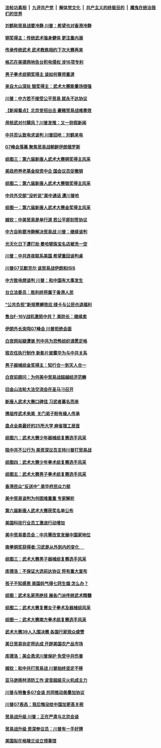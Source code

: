 ####  [法轮功真相](../../../../basic/blob/master/README.md?t=08262352) &nbsp;|&nbsp; [九评共产党](../../../../9ping.md/blob/master/README.md?t=08262352) &nbsp;|&nbsp; [解体党文化](../../../../jtdwh.md/blob/master/README.md?t=08262352)  &nbsp;|&nbsp; [共产主义的终极目的](../../../../gczydzjmd.md/blob/master/README.md?t=08262352) &nbsp;|&nbsp; [魔鬼在统治我们的世界](../../../../mgztzwmdsj.md/blob/master/README.md?t=08262352) 

#### [刘鹤称贸易战要冷静 川普：希望也对香港冷静](../pages/nsc412/n11479721.md?t=08262352) 

#### [铜奖得主：传统武术强身健体 更注重内涵](../pages/nsc412/n11479734.md?t=08262352) 

#### [传承传统武术 武术教练相约下次大赛再来](../pages/nsc412/n11479603.md?t=08262352) 

#### [格芯在美德两地告台积电侵权 涉16项专利](../pages/nsc412/n11479494.md?t=08262352) 

#### [男子拳术组铜奖得主 谈如何尊师重道](../pages/nsc412/n11477919.md?t=08262352) 

#### [来自大山深处 银奖得主：武术大赛能量场很强](../pages/nsc412/n11479544.md?t=08262352) 

#### [川普：中方若不接受公平贸易 就永不达协议](../pages/nsc412/n11479305.md?t=08262352) 

#### [【新闻看点】北京变招出击 豪赌贸易战难奏效](../pages/nsc412/n11479085.md?t=08262352) 

#### [用核武对付飓风？川普发推：又一则假新闻](../pages/nsc412/n11479175.md?t=08262352) 

#### [中共否认致电求谈判 川普回呛：刘鹤来电](../pages/nsc412/n11479407.md?t=08262352) 

#### [G7峰会落幕 聚焦贸易战朝鲜伊朗俄罗斯](../pages/nsc412/n11479350.md?t=08262352) 

#### [组图三：第六届新唐人武术大赛铜奖得主风采](../pages/nsc412/n11479230.md?t=08262352) 

#### [美政府养老基金投资中企 国会议员促撤销](../pages/nsc412/n11479091.md?t=08262352) 

#### [组图二：第六届新唐人武术大赛银奖得主风采](../pages/nsc412/n11479139.md?t=08262352) 

#### [中共外交部“没听说”美中通话 遭川普呛](../pages/nsc412/n11478939.md?t=08262352) 

#### [组图一：第六届新唐人武术大赛金奖得主风采](../pages/nsc412/n11478956.md?t=08262352) 

#### [姆钦：中美贸易是单行道 若公平即刻签协议](../pages/nsc412/n11478825.md?t=08262352) 

#### [中方自称要冷静解决贸易战 川普：继续谈判](../pages/nsc412/n11479003.md?t=08262352) 

#### [光天化日下遭打劫 曼哈顿珠宝名店被洗一空](../pages/nsc412/n11478919.md?t=08262352) 

#### [川普：中共连夜联系美国 希望重回谈判桌](../pages/nsc412/n11478248.md?t=08262352) 

#### [川普G7见默克尔 谈贸易战伊朗和ISIS](../pages/nsc412/n11478896.md?t=08262352) 

#### [中方致电想谈判 川普：和中国有大事发生](../pages/nsc412/n11478553.md?t=08262352) 

#### [台立法委员：胜利终将属于香港人民](../pages/nsc412/n11477704.md?t=08262352) 

#### [“公共负担”新规寒蝉效应  绿卡与公民也退福利](../pages/nsc412/n11477701.md?t=08262352) 

#### [售台F-16V战机激怒中共？ 美防长：继续卖](../pages/nsc412/n11478470.md?t=08262352) 

#### [伊朗外长突闯G7峰会 川普拒绝会面](../pages/nsc412/n11478406.md?t=08262352) 

#### [白宫网站疑遭骇 列中共为恐怖组织请愿定格](../pages/nsc412/n11478189.md?t=08262352) 

#### [班农任执行制作 新影片披露华为与中共关系](../pages/nsc412/n11477765.md?t=08262352) 

#### [男子器械组金奖得主：知行合一到天人合一](../pages/nsc412/n11477766.md?t=08262352) 

#### [白宫前顾问：为何美中贸易战超越经济范畴](../pages/nsc412/n11475857.md?t=08262352) 

#### [旧金山法轮大法交流会在圣马刁召开](../pages/nsc412/n11477918.md?t=08262352) 

#### [新唐人武术大赛口碑佳 习武者慕名而来](../pages/nsc412/n11476570.md?t=08262352) 

#### [携祖传武术来美  关门弟子盼有缘人传承](../pages/nsc412/n11475935.md?t=08262352) 

#### [盘点全美最好的25所大学 麻省理工居首](../pages/nsc412/n11467072.md?t=08262352) 

#### [组图六：武术大赛少年器械组复赛选手风采](../pages/nsc412/n11477584.md?t=08262352) 

#### [阻中共不公行为 美资深议员支持川普打贸易战](../pages/nsc412/n11477437.md?t=08262352) 

#### [组图四：武术大赛少年拳术组复赛选手风采](../pages/nsc412/n11477441.md?t=08262352) 

#### [组图五：武术大赛男子拳术组复赛选手风采](../pages/nsc412/n11477543.md?t=08262352) 

#### [香港民众“反送中” 美华府民众力挺](../pages/nsc412/n11477193.md?t=08262352) 

#### [美中贸易谈判为何困难重重 专家解析](../pages/nsc412/n11477056.md?t=08262352) 

#### [第六届新唐人武术大赛获奖名单公布](../pages/nsc412/n11477407.md?t=08262352) 

#### [美国科技行业员工激进行动增加](../pages/nsc412/n11477184.md?t=08262352) 

#### [美中贸易委员会：中共需改变发展中国家地位](../pages/nsc412/n11476835.md?t=08262352) 

#### [南拳铜奖获得者:习武是从外到内的变化 　](../pages/nsc412/n11476933.md?t=08262352) 

#### [组图三：武术大赛男子器械组复赛选手风采](../pages/nsc412/n11476830.md?t=08262352) 

#### [库德洛：不保证大选前达协议 将有重大宣布](../pages/nsc412/n11477108.md?t=08262352) 

#### [孩子不知感恩 美国妈气得七窍生烟 怎么办？](../pages/nsc412/n11476882.md?t=08262352) 

#### [组图：武术名家亮绝技 展各门派传统武术精髓](../pages/nsc412/n11474419.md?t=08262352) 

#### [组图二：武术大赛复赛女子拳术及器械组风采](../pages/nsc412/n11477045.md?t=08262352) 

#### [组图一：武术大赛南方拳术组复赛选手风采](../pages/nsc412/n11476932.md?t=08262352) 

#### [武术大赛39人入围决赛 各国行家观众盛赞](../pages/nsc412/n11476787.md?t=08262352) 

#### [美日贸易协定将达成 开辟美国农产品市场](../pages/nsc412/n11476784.md?t=08262352) 

#### [库德洛：美企恳求川普保护 免受中共伤害](../pages/nsc412/n11476885.md?t=08262352) 

#### [姆钦：和中共打贸易战 川普始终坚定不移](../pages/nsc412/n11476865.md?t=08262352) 

#### [亚马逊雨林消防工作 波音超级灭火机成主力](../pages/nsc412/n11476775.md?t=08262352) 

#### [川普与特鲁多G7会谈 共同推动美墨加协议](../pages/nsc412/n11476736.md?t=08262352) 

#### [川普G7表态：我后悔没给中国加更高关税](../pages/nsc412/n11476692.md?t=08262352) 

#### [贸易战升级 川普：正在严肃与北京会谈](../pages/nsc412/n11476661.md?t=08262352) 

#### [贸易战升级 资深参议员：川普有一手好牌](../pages/nsc412/n11475569.md?t=08262352) 

#### [美国拟在格陵兰设立领事馆](../pages/nsc412/n11476334.md?t=08262352) 

